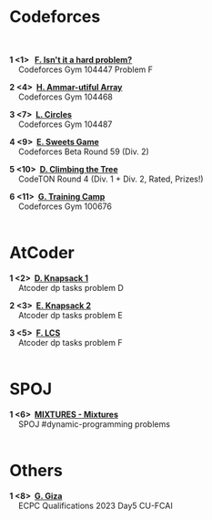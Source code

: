 # Codeforces

</br>

<b>1&nbsp;<1>&nbsp;&nbsp; [F. Isn't it a hard problem?](https://codeforces.com/gym/104447/problem/F)</b>
</br>
<a>&nbsp;&nbsp;&nbsp;&nbsp;Codeforces Gym 104447 Problem F</a>
</br>

<b>2&nbsp;<4>&nbsp;&nbsp;[H. Ammar-utiful Array](https://codeforces.com/gym/104468/problem/H)</b>
</br>
<a>&nbsp;&nbsp;&nbsp;&nbsp;Codeforces Gym 104468</a>
</br>

<b>3&nbsp;<7>&nbsp;&nbsp;[L. Circles](https://codeforces.com/gym/104487/problem/L)</b>
</br>
<a>&nbsp;&nbsp;&nbsp;&nbsp;Codeforces Gym 104487</a>
</br>

<b>4&nbsp;<9>&nbsp;&nbsp;[E. Sweets Game](https://codeforces.com/contest/63/problem/E)</b>
</br>
<a>&nbsp;&nbsp;&nbsp;&nbsp;Codeforces Beta Round 59 (Div. 2)</a>
</br>

<b>5&nbsp;<10>&nbsp;&nbsp;[D. Climbing the Tree](https://codeforces.com/contest/1810/problem/D)</b>
</br>
<a>&nbsp;&nbsp;&nbsp;&nbsp;CodeTON Round 4 (Div. 1 + Div. 2, Rated, Prizes!)</a>
</br>

<b>6&nbsp;<11>&nbsp;&nbsp;[G. Training Camp](https://codeforces.com/gym/100676/attachments/download/3333/acm-arabella-collegiate-programming-contest-en.pdf)</b>
</br>
<a>&nbsp;&nbsp;&nbsp;&nbsp;Codeforces Gym 100676</a>
</br>
</br>


# AtCoder

<b>1&nbsp;<2>&nbsp;&nbsp;[D. Knapsack 1](https://atcoder.jp/contests/dp/tasks/dp_d)</b>
</br>
<a>&nbsp;&nbsp;&nbsp;&nbsp;Atcoder dp tasks problem D</a>
</br>

<b>2&nbsp;<3>&nbsp;&nbsp;[E. Knapsack 2](https://atcoder.jp/contests/dp/tasks/dp_e)</b>
</br>
<a>&nbsp;&nbsp;&nbsp;&nbsp;Atcoder dp tasks problem E</a>
</br>

<b>3&nbsp;<5>&nbsp;&nbsp;[F. LCS](https://atcoder.jp/contests/dp/tasks/dp_f)</b>
</br>
<a>&nbsp;&nbsp;&nbsp;&nbsp;Atcoder dp tasks problem F</a>
</br>
</br>


# SPOJ

<b>1&nbsp;<6>&nbsp;&nbsp;[MIXTURES - Mixtures](https://www.spoj.com/problems/MIXTURES/en/)</b>
</br>
<a>&nbsp;&nbsp;&nbsp;&nbsp;SPOJ #dynamic-programming problems</a>
</br>
</br>


# Others

<b>1&nbsp;<8>&nbsp;&nbsp;[G. Giza](https://docs.google.com/document/d/1lZ8fp-TeeS5Yy0LLgI98Z6YY_LfaStVW/edit?usp=sharing&ouid=109664675309883124395&rtpof=true&sd=true)</b>
</br>
<a>&nbsp;&nbsp;&nbsp;&nbsp;ECPC Qualifications 2023 Day5 CU-FCAI</a>
</br>
